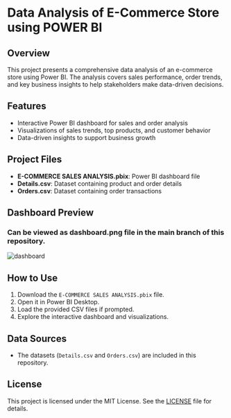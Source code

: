 # Data Analysis of E-Commerce Store using POWER BI

## Overview

This project presents a comprehensive data analysis of an e-commerce store using Power BI. The analysis covers sales performance, order trends, and key business insights to help stakeholders make data-driven decisions.

## Features

- Interactive Power BI dashboard for sales and order analysis
- Visualizations of sales trends, top products, and customer behavior
- Data-driven insights to support business growth

## Project Files

- **E-COMMERCE SALES ANALYSIS.pbix**: Power BI dashboard file
- **Details.csv**: Dataset containing product and order details
- **Orders.csv**: Dataset containing order transactions

## Dashboard Preview

### Can be viewed as dashboard.png file in the main branch of this repository.
![dashboard](https://github.com/user-attachments/assets/0cd84a0f-a450-4a30-8c75-2d21a8a97395)

## How to Use

1. Download the `E-COMMERCE SALES ANALYSIS.pbix` file.
2. Open it in Power BI Desktop.
3. Load the provided CSV files if prompted.
4. Explore the interactive dashboard and visualizations.

## Data Sources

- The datasets (`Details.csv` and `Orders.csv`) are included in this repository.

## License

This project is licensed under the MIT License. See the [LICENSE](LICENSE) file for details.
